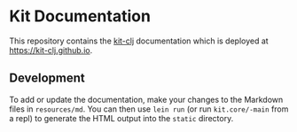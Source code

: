 # Kit Documentation

This repository contains the [kit-clj](https://github.com/kit-clj/kit) documentation which is 
deployed at <https://kit-clj.github.io>.

## Development

To add or update the documentation, make your changes to the Markdown files in `resources/md`. You can then use `lein run` (or run `kit.core/-main` 
from a repl) to generate the HTML output into the `static` directory.


